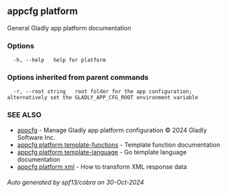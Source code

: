## appcfg platform

General Gladly app platform documentation

### Options

```
  -h, --help   help for platform
```

### Options inherited from parent commands

```
  -r, --root string   root folder for the app configuration; alternatively set the GLADLY_APP_CFG_ROOT environment variable
```

### SEE ALSO

* [appcfg](appcfg.md)	 - Manage Gladly app platform configuration © 2024 Gladly Software Inc.
* [appcfg platform template-functions](appcfg_platform_template-functions.md)	 - Template function documentation
* [appcfg platform template-language](appcfg_platform_template-language.md)	 - Go template language documentation
* [appcfg platform xml](appcfg_platform_xml.md)	 - How to transform XML response data

###### Auto generated by spf13/cobra on 30-Oct-2024
